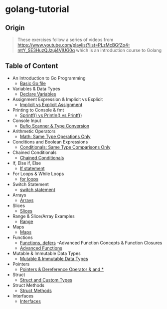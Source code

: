 # golang-tutorial
## Origin
> These exercises follow a series of videos from https://www.youtube.com/playlist?list=PLzMcBGfZo4-mtY_SE3HuzQJzuj4VlUG0q which is an introduction course to Golang
## Table of Content
  - An Introduction to Go Programming
    - [Basic Go file](./part1/tutorial.go)
  - Variables & Data Types
    - [Declare Variables](./part2/tutorial.go)
  - Assignment Expression & Implicit vs Explicit
    - [Implicit vs Explicit Assignment](./part3/tutorial.go)
  - Printing to Console & fmt
    - [Sprintf() vs Println() vs Printf()](./part4/tutorial.go)
  - Console Input
    - [Bufio Scanner & Type Conversion](./part5/tutorial.go)
  - Arithmetic Operators
    - [Math: Same Type Operations Only](./part6/tutorial.go)
  - Conditions and Boolean Expressions
    - [Conditionals: Same Type Comparisons Only](./part7/tutorial.go)
  - Chained Conditionals
    - [Chained Conditionals](./part8/tutorial.go)
  - If, Else if, Else
    - [If statement](./part9/tutorial.go)
  - For Loops & While Loops
    - [for loops](./part10/tutorial.go)
  - Switch Statement
    - [switch statement](./part11/tutorial.go)
  - Arrays
    - [Arrays](./part12/tutorial.go)
  - Slices
    - [Slices](./part13/tutorial.go)
  - Range & Slice/Array Examples
    - [Range](./part14/tutorial.go)
  - Maps
    - [Maps](./part15/tutorial.go)
  - Functions
    - [Functions, defers](./part16/tutorial.go)
  -Advanced Function Concepts & Function Closures
    - [Advanced Functions](./part17/tutorial.go)
  - Mutable & Immutable Data Types
    - [Mutable & Immutable Data Types](./part18/tutorial.go)
  - Pointers
    - [Pointers & Dereference Operator & and *](./part19/tutorial.go)
  - Struct
    - [Struct and Custom Types](./part20/tutorial.go)
  - Struct Methods
    - [Struct Methods](./part21/tutorial.go)
  - Interfaces 
    - [Interfaces](./part22/tutorial.go)